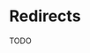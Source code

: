 # Redirects

<!--
https://github.com/sushiswap/sushiswap/blob/master/apps/evm/next.config.mjs
-->

TODO

<!--
redirects: async () => {
  return [
    {
      source: '/d/#_=_',
      destination: '/d',
      permanent: true,
    },
  ]
},
-->

<!--
Failed to fetch RSC payload for https://preview.landing.sely.io/linkedin. Falling back to browser navigation. TypeError: Failed to fetch

Access to fetch at 'https://twitter.com/sellitbr' (redirected from 'http://localhost:3000/x?_rsc=1gzlh') from origin 'http://localhost:3000' has been blocked by CORS policy: Response to preflight request doesn't pass access control check: No 'Access-Control-Allow-Origin' header is present on the requested resource. If an opaque response serves your needs, set the request's mode to 'no-cors' to fetch the resource with CORS disabled.
-->

<!--
async headers() {
  return [
    {
      source: '/:path*',
      headers: [{ key: 'Access-Control-Allow-Origin', value: '*' }],
    },
  ]
},
-->

<!--
async redirects() {
  return [
    {
      source: '/instagram{/}?',
      destination: 'https://instagram.com/sellitbr',
      permanent: true,
    },
    {
      source: '/x{/}?',
      destination: 'https://twitter.com/sellitbr',
      permanent: true,
    },
    {
      source: '/linkedin{/}?',
      destination: 'https://linkedin.com/company/sellitbr',
      permanent: true,
    },
    // {
    //   source: '/medium{/}?',
    //   destination: 'https://blog.sellitbr.com',
    //   permanent: true,
    // },
    {
      source: '/status{/}?',
      destination: 'https://stats.uptimerobot.com/hXZ97lQ9cA',
      permanent: true,
    },
  ]
},
-->
